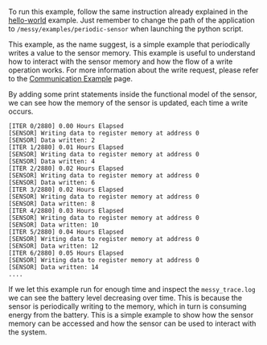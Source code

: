 To run this example, follow the same instruction already explained in the [hello-world](hello-world.md) example. Just remember to change the path of the application to `/messy/examples/periodic-sensor` when launching the python script.

This example, as the name suggest, is a simple example that periodically writes a value to the sensor memory. This example is useful to understand how to interact with the sensor memory and how the flow of a write operation works. For more information about the write request, please refer to the [Communication Example](communication-example.md) page.

By adding some print statements inside the functional model of the sensor, we can see how the memory of the sensor is updated, each time a write occurs.

```
[ITER 0/2880] 0.00 Hours Elapsed
[SENSOR] Writing data to register memory at address 0
[SENSOR] Data written: 2
[ITER 1/2880] 0.01 Hours Elapsed
[SENSOR] Writing data to register memory at address 0
[SENSOR] Data written: 4
[ITER 2/2880] 0.02 Hours Elapsed
[SENSOR] Writing data to register memory at address 0
[SENSOR] Data written: 6
[ITER 3/2880] 0.02 Hours Elapsed
[SENSOR] Writing data to register memory at address 0
[SENSOR] Data written: 8
[ITER 4/2880] 0.03 Hours Elapsed
[SENSOR] Writing data to register memory at address 0
[SENSOR] Data written: 10
[ITER 5/2880] 0.04 Hours Elapsed
[SENSOR] Writing data to register memory at address 0
[SENSOR] Data written: 12
[ITER 6/2880] 0.05 Hours Elapsed
[SENSOR] Writing data to register memory at address 0
[SENSOR] Data written: 14
....
```

If we let this example run for enough time and inspect the `messy_trace.log` we can see the battery level decreasing over time. This is because the sensor is periodically writing to the memory, which in turn is consuming energy from the battery. This is a simple example to show how the sensor memory can be accessed and how the sensor can be used to interact with the system.